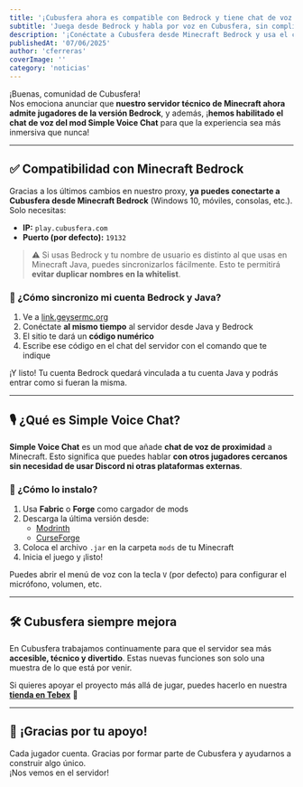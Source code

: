 ```yaml
---
title: '¡Cubusfera ahora es compatible con Bedrock y tiene chat de voz integrado!'
subtitle: 'Juega desde Bedrock y habla por voz en Cubusfera, sin complicaciones.'
description: '¡Conéctate a Cubusfera desde Minecraft Bedrock y usa el chat de voz con Simple Voice Chat! Aprende cómo unirte, sincronizar cuentas y más.'
publishedAt: '07/06/2025'
author: 'cferreras'
coverImage: ''
category: 'noticias'
---
```


¡Buenas, comunidad de Cubusfera!  
Nos emociona anunciar que **nuestro servidor técnico de Minecraft ahora admite jugadores de la versión Bedrock**, y además, ¡**hemos habilitado el chat de voz del mod Simple Voice Chat** para que la experiencia sea más inmersiva que nunca!

---

## ✅ Compatibilidad con Minecraft Bedrock

Gracias a los últimos cambios en nuestro proxy, **ya puedes conectarte a Cubusfera desde Minecraft Bedrock** (Windows 10, móviles, consolas, etc.). Solo necesitas:

- **IP:** ```play.cubusfera.com```  
- **Puerto (por defecto):** `19132`

> ⚠️ Si usas Bedrock y tu nombre de usuario es distinto al que usas en Minecraft Java, puedes sincronizarlos fácilmente. Esto te permitirá **evitar duplicar nombres en la whitelist**.

### 🔗 ¿Cómo sincronizo mi cuenta Bedrock y Java?

1. Ve a [link.geysermc.org](https://link.geysermc.org)
2. Conéctate **al mismo tiempo** al servidor desde Java y Bedrock
3. El sitio te dará un **código numérico**
4. Escribe ese código en el chat del servidor con el comando que te indique

¡Y listo! Tu cuenta Bedrock quedará vinculada a tu cuenta Java y podrás entrar como si fueran la misma.

---

## 🎙️ ¿Qué es Simple Voice Chat?

**Simple Voice Chat** es un mod que añade **chat de voz de proximidad** a Minecraft. Esto significa que puedes hablar **con otros jugadores cercanos sin necesidad de usar Discord ni otras plataformas externas**.

### 🔧 ¿Cómo lo instalo?

1. Usa **Fabric** o **Forge** como cargador de mods
2. Descarga la última versión desde:
   - [Modrinth](https://modrinth.com/mod/simple-voice-chat)
   - [CurseForge](https://www.curseforge.com/minecraft/mc-mods/simple-voice-chat)
3. Coloca el archivo `.jar` en la carpeta `mods` de tu Minecraft
4. Inicia el juego y ¡listo!

Puedes abrir el menú de voz con la tecla `V` (por defecto) para configurar el micrófono, volumen, etc.

---

## 🛠️ Cubusfera siempre mejora

En Cubusfera trabajamos continuamente para que el servidor sea más **accesible, técnico y divertido**. Estas nuevas funciones son solo una muestra de lo que está por venir.

Si quieres apoyar el proyecto más allá de jugar, puedes hacerlo en nuestra  
**[tienda en Tebex](https://cubusfera.tebex.io/)** 💖

---

## 🙏 ¡Gracias por tu apoyo!

Cada jugador cuenta. Gracias por formar parte de Cubusfera y ayudarnos a construir algo único.  
¡Nos vemos en el servidor!
